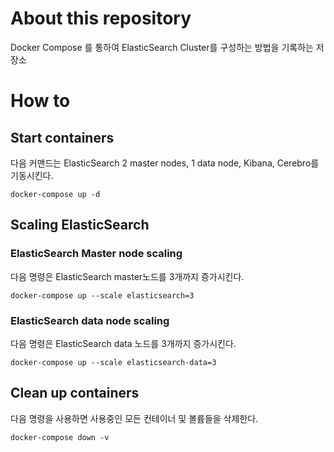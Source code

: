 # About this repository
Docker Compose 를 통하여 ElasticSearch Cluster를 구성하는 방법을 기록하는 저장소

# How to

## Start containers
다음 커맨드는 ElasticSearch 2 master nodes, 1 data node, Kibana, Cerebro를 기동시킨다.
```
docker-compose up -d
```

## Scaling ElasticSearch
### ElasticSearch Master node scaling
다음 명령은 ElasticSearch master노드를 3개까지 증가시킨다.
```
docker-compose up --scale elasticsearch=3
```
### ElasticSearch data node scaling
다음 명령은 ElasticSearch data 노드를 3개까지 증가시킨다.
```
docker-compose up --scale elasticsearch-data=3
```

## Clean up containers
다음 명령을 사용하면 사용중인 모든 컨테이너 및 볼륨들을 삭제한다.
```
docker-compose down -v
```
